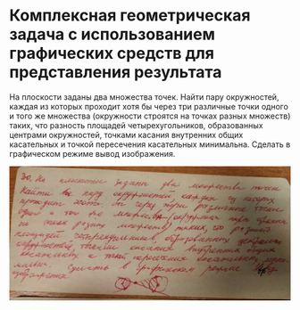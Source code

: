 # Комплексная геометрическая задача с использованием графических средств для представления результата

На плоскости заданы два множества точек. Найти пару окружностей, каждая из которых проходит хотя бы через три
различные точки одного и того же множества (окружности строятся на точках разных множеств) таких, что разность
площадей четырехугольников, образованных центрами окружностей, точками касания внутренних общих касательных
и точкой пересечения касательных минимальна. Сделать в графическом режиме вывод изображения.

![task](task.jpg)
